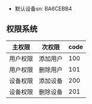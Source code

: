 - 默认设备sn: BA6CEBB4

## 权限系统

| 主权限 | 次权限 | code | 
| ---   | ----  | ---  |
| 用户权限 | 添加用户 | 100 |
| 用户权限 | 删除用户 | 101 |
| 设备权限 | 添加设备 | 200 | 
| 设备权限 | 删除设备 | 201 | 
